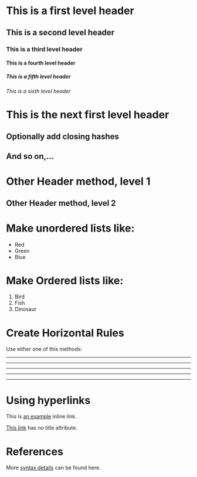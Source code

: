 # This is a first level header
## This is a second level header
### This is a third level header
#### This is a fourth level header
##### This is a fifth level header
###### This is a sixth level header

# This is the next first level header
## Optionally add closing hashes ##
## And so on,... ##

Other Header method, level 1
============================
Other Header method, level 2
----------------------------

# Make unordered lists like:

* Red
* Green
* Blue

# Make Ordered lists like:

1. Bird
2. Fish
3. Dinosaur


# Create Horizontal Rules

Use either one of this methods:

* * *

***

*****

- - -

---------------------------------------

# Using hyperlinks

This is [an example](https://example.com/ "Title") inline link.

[This link](https://example.net/) has no title attribute.

# References

More [syntax details](https://daringfireball.net/projects/markdown/syntax "Hovering message") can be found here.
